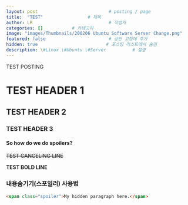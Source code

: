 ```yaml
---
layout: post                           # posting / page
title:  "TEST"                 # 제목
author: LR                             # 작성자
categories: []           # 카테고리
image: "images/Thumbnails/200206 Ubuntu Software Server Change.png"            # 대표이미지
featured: false                        # 상단 고정에 추가
hidden: true                          # 포스팅 리스트에서 숨김
description: \#Linux \#Ubuntu \#Server          # 설명
---
```


TEST POSTING

# TEST HEADER 1

## TEST HEADER 2

### TEST HEADER 3

#### So how do we do spoilers?

~~TEST CANCELING LINE~~

__TEST BOLD LINE__

### 내용숨기기(스포일러) 사용법

```html
<span class="spoiler">My hidden paragraph here.</span>
```
